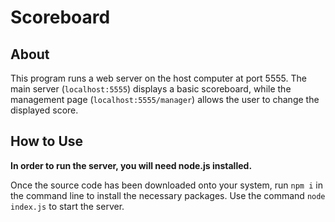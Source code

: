 # Scoreboard

## About
This program runs a web server on the host computer at port 5555. The main server (`localhost:5555`) displays a basic scoreboard, 
while the management page (`localhost:5555/manager`) allows the user to change the displayed score.

## How to Use

**In order to run the server, you will need node.js installed.**

Once the source code has been downloaded onto your system, run `npm i` in the command line to install the necessary packages.
Use the command `node index.js` to start the server.
